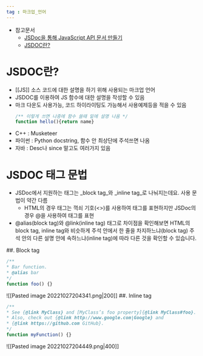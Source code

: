 ```yaml
---
tag : 마크업_언어 
---
```


- 참고문서
	- [JSDoc을 통해 JavaScript API 문서 만들기](https://geniee.tistory.com/28)
	- [JSDOC란?](https://medium.com/@su_bak/javascript-jsdoc-%EC%9D%B4%EB%9E%80-fb7747189200)

# JSDOC란? 
- [[JS]] 소스 코드에 대한 설명을 하기 위해 사용되는 마크업 언어
- JSDOC를 이용하여 JS 함수에 대한 설명을 작성할 수 있음
- 마크 다운도 사용가능, 코드 하이라이팅도 가능해서 사용예제등을 적을 수 있음
	```jsx
	/** 이렇게 쓰면 나중에 함수 쓸때 밑에 설명 나옴 */
	function hello(){return name}
	```
-   C++ : Musketeer
-   파이썬 : Python docstring, 함수 안 최상단에 주석쓰면 나옴
-   자바 : Desc나 since 말고도 여러가지 있음
# JSDOC 태그 문법
- JSDoc에서 지원하는 태그는 _block tag_와 _inline tag_로 나눠지는데요. 사용 문법이 약간 다름
	- HTML의 경우 태그는 꺽쇠 기호(<>)를 사용하여 태그를 표현하지만 JSDoc의 경우 @을 사용하여 태그를 표현
- @alias(block tag)와 @link(inline tag) 태그로 차이점을 확인해보면 HTML의 block tag, inline tag와 비슷하게 주석 안에서 한 줄을 차지하느냐(block tag) 주석 안의 다른 설명 안에 속하느냐(inline tag)에 따라 다른 것을 확인할 수 있습니다.

##. Block tag

```jsx
/**  
* Bar function.  
* @alias bar  
*/  
function foo() {}
```
![[Pasted image 20221027204341.png|200]]
##. Inline tag

```jsx
/**  
* See {@link MyClass} and [MyClass’s foo property]{@link MyClass#foo}.  
* Also, check out {@link http://www.google.com|Google} and  
* {@link https://github.com GitHub}.  
*/  
function myFunction() {}
```
![[Pasted image 20221027204449.png|400]]